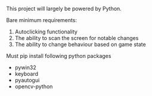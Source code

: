 This project will largely be powered by Python.

Bare minimum requirements:
1) Autoclicking functionality 
2) The ability to scan the screen for notable changes
3) The ability to change behaviour based on game state

Must pip install following python packages
* pywin32
* keyboard
* pyautogui
* opencv-python

